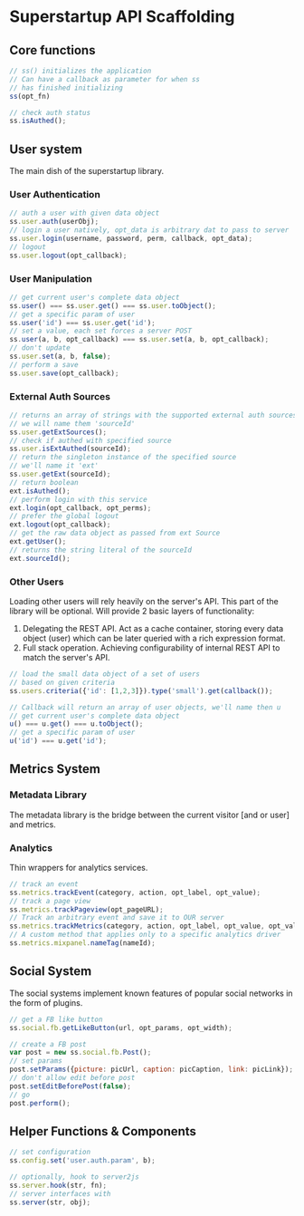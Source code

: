 # Superstartup API Scaffolding

## Core functions
```javascript
// ss() initializes the application
// Can have a callback as parameter for when ss
// has finished initializing
ss(opt_fn)

// check auth status
ss.isAuthed();
```

## User system

The main dish of the superstartup library.

### User Authentication

```javascript
// auth a user with given data object
ss.user.auth(userObj);
// login a user natively, opt_data is arbitrary dat to pass to server
ss.user.login(username, password, perm, callback, opt_data);
// logout
ss.user.logout(opt_callback);
```

### User Manipulation

```javascript
// get current user's complete data object
ss.user() === ss.user.get() === ss.user.toObject();
// get a specific param of user
ss.user('id') === ss.user.get('id');
// set a value, each set forces a server POST
ss.user(a, b, opt_callback) === ss.user.set(a, b, opt_callback);
// don't update
ss.user.set(a, b, false);
// perform a save
ss.user.save(opt_callback);
```

### External Auth Sources
```javascript
// returns an array of strings with the supported external auth sources
// we will name them 'sourceId'
ss.user.getExtSources();
// check if authed with specified source
ss.user.isExtAuthed(sourceId);
// return the singleton instance of the specified source
// we'll name it 'ext'
ss.user.getExt(sourceId);
// return boolean
ext.isAuthed();
// perform login with this service
ext.login(opt_callback, opt_perms);
// prefer the global logout
ext.logout(opt_callback);
// get the raw data object as passed from ext Source
ext.getUser();
// returns the string literal of the sourceId
ext.sourceId();
```

### Other Users

Loading other users will rely heavily on the server's API. This part of the library will be optional. Will provide 2 basic layers of functionality:

1. Delegating the REST API. Act as a cache container, storing every data object (user) which can be later queried with a rich expression format.
2. Full stack operation. Achieving configurability of internal REST API to match the server's API.

```javascript
// load the small data object of a set of users
// based on given criteria
ss.users.criteria({'id': [1,2,3]}).type('small').get(callback());

// Callback will return an array of user objects, we'll name then u
// get current user's complete data object
u() === u.get() === u.toObject();
// get a specific param of user
u('id') === u.get('id');
```

## Metrics System

### Metadata Library

The metadata library is the bridge between the current visitor [and or user] and metrics.

### Analytics

Thin wrappers for analytics services.

```javascript
// track an event
ss.metrics.trackEvent(category, action, opt_label, opt_value);
// track a page view
ss.metrics.trackPageview(opt_pageURL);
// Track an arbitrary event and save it to OUR server
ss.metrics.trackMetrics(category, action, opt_label, opt_value, opt_value2, /*...*/);
// A custom method that applies only to a specific analytics driver
ss.metrics.mixpanel.nameTag(nameId);
```

## Social System

The social systems implement known features of popular social networks in the form of plugins.

```javascript
// get a FB like button
ss.social.fb.getLikeButton(url, opt_params, opt_width);

// create a FB post
var post = new ss.social.fb.Post();
// set params
post.setParams({picture: picUrl, caption: picCaption, link: picLink});
// don't allow edit before post
post.setEditBeforePost(false);
// go
post.perform();
```

## Helper Functions & Components

```javascript
// set configuration
ss.config.set('user.auth.param', b);

// optionally, hook to server2js
ss.server.hook(str, fn);
// server interfaces with
ss.server(str, obj);
```

